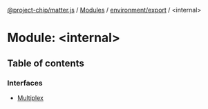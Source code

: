 [@project-chip/matter.js](../README.md) / [Modules](../modules.md) / [environment/export](environment_export.md) / \<internal\>

# Module: \<internal\>

## Table of contents

### Interfaces

- [Multiplex](../interfaces/environment_export._internal_.Multiplex.md)
